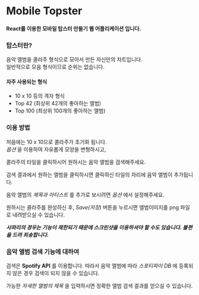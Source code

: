 # Mobile Topster

#### React를 이용한 모바일 탑스터 만들기 웹 어플리케이션 입니다.

### 탑스터란?

음악 앨범을 콜라주 형식으로 모아서 만든 자신만의 차트입니다.  
일반적으로 모음 형식이므로 순위는 없습니다.

#### 자주 사용되는 형식

- 10 x 10 등의 격자 형식
- Top 42 (최상위 42개의 좋아하는 앨범)
- Top 100 (최상위 100개의 좋아하는 앨범)

### 이용 방법

처음에는 10 x 10으로 콜라주가 초기화 됩니다.  
_옵션_ 을 이용하여 자유롭게 모양을 변형하시고,

콜라주의 타일을 클릭하시어 원하시는 음악 앨범을 검색해주세요.

검색 결과에서 원하는 앨범을 클릭하시면 클릭하신 타일의 자리에 음악 앨범이 추가됩니다.

음악 앨범의 _제목과 아티스트_ 를 추가로 보시려면
_옵션_ 에서 설정해주세요.

원하시는 콜라주를 완성하신 후, _Save(저장)_ 버튼을 누르시면
앨범이미지를 png 파일로 내려받으실 수 있습니다.

**_사파리의 경우는 기능이 제한되기 때문에 스크린샷을 이용하셔야 할 수도 있습니다. 불편을 드려 죄송합니다._**

### 음악 앨범 검색 기능에 대하여

검색은 **Spotify API** 를 이용합니다. 따라서 음악 앨범에 따라 _스포티파이 DB_ 에 등록되지 않은 경우 검색이 되지 않을 수 있습니다.

가능한 _자세한 앨범의 제목_ 을 입력하시면 정확한 앨범 검색 결과를 얻으실 수 있습니다.
